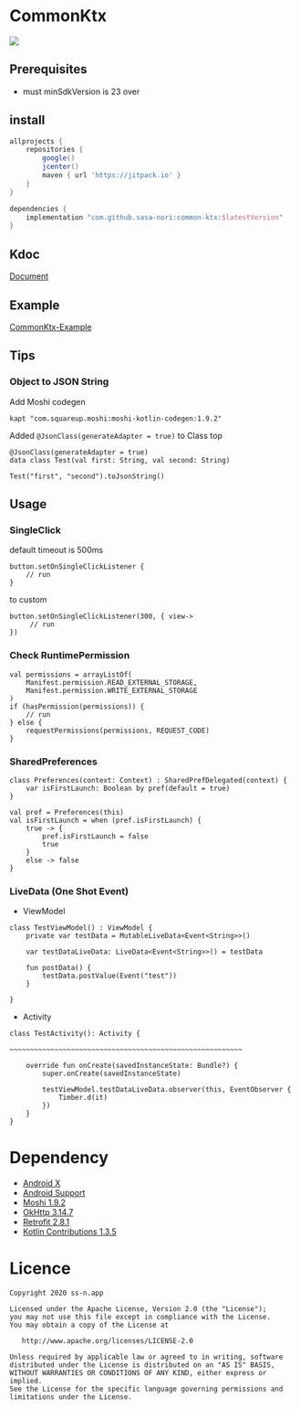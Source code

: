 # CommonKtx

[![](https://jitpack.io/v/sasa-nori/common-ktx.svg)](https://jitpack.io/#sasa-nori/common-ktx)

## Prerequisites

* must minSdkVersion is  23 over

## install

```build.gradle
allprojects {
    repositories {
        google()
        jcenter()
        maven { url 'https://jitpack.io' }
    }
}

```
```app/build.gradle
dependencies {
    implementation "com.github.sasa-nori:common-ktx:$latestVersion"
}
```

## Kdoc

[Document](https://sasa-nori.github.io/common-ktx/doc/library/)

## Example

[CommonKtx-Example](https://github.com/sasa-nori/CommonKtx-Example)

## Tips

### Object to JSON String

Add Moshi codegen

```
kapt "com.squareup.moshi:moshi-kotlin-codegen:1.9.2"
```

Added `@JsonClass(generateAdapter = true)` to Class top

```
@JsonClass(generateAdapter = true)
data class Test(val first: String, val second: String)
```

```
Test("first", "second").toJsonString()
```

## Usage

### SingleClick

default timeout is 500ms

```
button.setOnSingleClickListener {
    // run
}
```

to custom

```
button.setOnSingleClickListener(300, { view->
     // run
})
```


### Check RuntimePermission

```
val permissions = arrayListOf(
    Manifest.permission.READ_EXTERNAL_STORAGE,
    Manifest.permission.WRITE_EXTERNAL_STORAGE
)
if (hasPermission(permissions)) {
    // run
} else {
    requestPermissions(permissions, REQUEST_CODE)
}
```

### SharedPreferences

```
class Preferences(context: Context) : SharedPrefDelegated(context) {
    var isFirstLaunch: Boolean by pref(default = true)
}
```

```
val pref = Preferences(this)
val isFirstLaunch = when (pref.isFirstLaunch) {
    true -> {
        pref.isFirstLaunch = false
        true
    }
    else -> false
}
```

### LiveData (One Shot Event)

 
- ViewModel

```
class TestViewModel() : ViewModel {
    private var testData = MutableLiveData<Event<String>>()

    var testDataLiveData: LiveData<Event<String>>() = testData

    fun postData() {
        testData.postValue(Event("test"))
    }

}

```

- Activity

```
class TestActivity(): Activity {

~~~~~~~~~~~~~~~~~~~~~~~~~~~~~~~~~~~~~~~~~~~~~~~~~~~~~~~~~

    override fun onCreate(savedInstanceState: Bundle?) {
        super.onCreate(savedInstanceState)

        testViewModel.testDataLiveData.observer(this, EventObserver {
            Timber.d(it)
        })
    }
}

```

# Dependency

* [Android X](https://developer.android.com/jetpack/androidx)
* [Android Support](https://developer.android.com/topic/libraries/support-library)
* [Moshi 1.9.2](https://github.com/square/moshi)
* [OkHttp 3.14.7](https://github.com/square/okhttp/)
* [Retrofit 2.8.1](https://github.com/square/retrofit)
* [Kotlin Contributions 1.3.5](https://github.com/Kotlin/kotlinx.coroutines)

# Licence

```
Copyright 2020 ss-n.app

Licensed under the Apache License, Version 2.0 (the "License");
you may not use this file except in compliance with the License.
You may obtain a copy of the License at

   http://www.apache.org/licenses/LICENSE-2.0

Unless required by applicable law or agreed to in writing, software
distributed under the License is distributed on an "AS IS" BASIS,
WITHOUT WARRANTIES OR CONDITIONS OF ANY KIND, either express or implied.
See the License for the specific language governing permissions and
limitations under the License.
```
